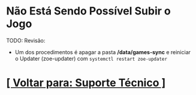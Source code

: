 # Não Está Sendo Possível Subir o Jogo

TODO: Revisão:
- Um dos procedimentos é apagar a pasta **/data/games-sync** e reiniciar o Updater (zoe-updater) com `systemctl restart zoe-updater`

# [[ Voltar para: Suporte Técnico ]](./1-suporte-tecnico.md)